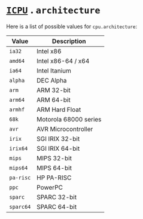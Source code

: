 # [`ICPU`](/api/main/get-cpu.md) . `architecture`

Here is a list of possible values for `cpu.architecture`:

| Value | Description               |
|----------------------|-------------------------------|
| `ia32`               | Intel x86                     |
| `amd64`              | Intel x86-64 / x64            |
| `ia64`               | Intel Itanium                 |
| `alpha`              | DEC Alpha                     |
| `arm`                | ARM 32-bit                    |
| `arm64`              | ARM 64-bit                    |
| `armhf`              | ARM Hard Float                |
| `68k`                | Motorola 68000 series         |
| `avr`                | AVR Microcontroller           |
| `irix`               | SGI IRIX 32-bit               |
| `irix64`             | SGI IRIX 64-bit               |
| `mips`               | MIPS 32-bit                   |
| `mips64`             | MIPS 64-bit                   |
| `pa-risc`            | HP PA-RISC                    |
| `ppc`                | PowerPC                       |
| `sparc`              | SPARC 32-bit                  |
| `sparc64`            | SPARC 64-bit                  |